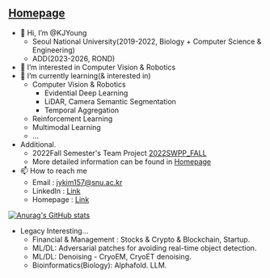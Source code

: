 ## [Homepage](https://kjyoung.github.io/Homepage/)

- 👋 Hi, I’m @KJYoung
    * Seoul National University(2019-2022, Biology + Computer Science & Engineering)
    * ADD(2023-2026, ROND)
- 👀 I’m interested in Computer Vision & Robotics
- 🌱 I’m currently learning(& interested in)   
    * Computer Vision & Robotics   
      * Evidential Deep Learning   
      * LiDAR, Camera Semantic Segmentation   
      * Temporal Aggregation
    * Reinforcement Learning
    * Multimodal Learning
    * ...   
- Additional.
    * 2022Fall Semester's Team Project  [2022SWPP_FALL](https://github.com/swsnu/swppfall2022-team4/)
    * More detailed information can be found in [Homepage](https://kjyoung.github.io/Homepage/)
- 📫 How to reach me   
    * Email : jykim157@snu.ac.kr
    * LinkedIn : [Link](https://www.linkedin.com/in/%EA%B9%80%EC%A4%80%EC%98%81-%ED%95%99%EC%83%9D-%EC%83%9D%EB%AA%85%EA%B3%BC%ED%95%99%EB%B6%80-551369256/)
    * Homepage : [Link](https://kjyoung.github.io/Homepage/)
   
[![Anurag's GitHub stats](https://github-readme-stats.vercel.app/api?username=KJYoung)](https://github.com/KJYoung)
- Legacy Interesting...
   * Financial & Management : Stocks & Crypto & Blockchain, Startup.   
   * ML/DL: Adversarial patches for avoiding real-time object detection.   
   * ML/DL: Denoising - CryoEM, CryoET denoising.   
   * Bioinformatics(Biology): Alphafold. LLM.   


